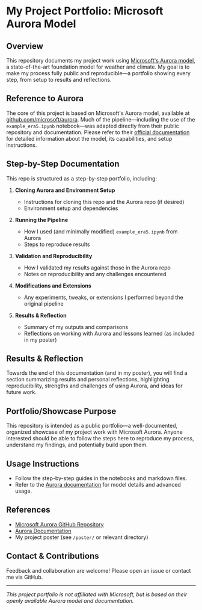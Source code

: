 # My Project Portfolio: Microsoft Aurora Model

## Overview

This repository documents my project work using [Microsoft's Aurora model](https://github.com/microsoft/aurora), a state-of-the-art foundation model for weather and climate. My goal is to make my process fully public and reproducible—a portfolio showing every step, from setup to results and reflections.

## Reference to Aurora

The core of this project is based on Microsoft's Aurora model, available at [github.com/microsoft/aurora](https://github.com/microsoft/aurora). Much of the pipeline—including the use of the `example_era5.ipynb` notebook—was adapted directly from their public repository and documentation. Please refer to their [official documentation](https://github.com/microsoft/aurora#documentation) for detailed information about the model, its capabilities, and setup instructions.

## Step-by-Step Documentation

This repo is structured as a step-by-step portfolio, including:

1. **Cloning Aurora and Environment Setup**  
   - Instructions for cloning this repo and the Aurora repo (if desired)  
   - Environment setup and dependencies

2. **Running the Pipeline**  
   - How I used (and minimally modified) `example_era5.ipynb` from Aurora  
   - Steps to reproduce results

3. **Validation and Reproducibility**  
   - How I validated my results against those in the Aurora repo  
   - Notes on reproducibility and any challenges encountered

4. **Modifications and Extensions**  
   - Any experiments, tweaks, or extensions I performed beyond the original pipeline

5. **Results & Reflection**  
   - Summary of my outputs and comparisons  
   - Reflections on working with Aurora and lessons learned (as included in my poster)

## Results & Reflection

Towards the end of this documentation (and in my poster), you will find a section summarizing results and personal reflections, highlighting reproducibility, strengths and challenges of using Aurora, and ideas for future work.

## Portfolio/Showcase Purpose

This repository is intended as a public portfolio—a well-documented, organized showcase of my project work with Microsoft Aurora. Anyone interested should be able to follow the steps here to reproduce my process, understand my findings, and potentially build upon them.

## Usage Instructions

- Follow the step-by-step guides in the notebooks and markdown files.
- Refer to the [Aurora documentation](https://github.com/microsoft/aurora#documentation) for model details and advanced usage.

## References

- [Microsoft Aurora GitHub Repository](https://github.com/microsoft/aurora)
- [Aurora Documentation](https://github.com/microsoft/aurora#documentation)
- My project poster (see `/poster/` or relevant directory)

## Contact & Contributions

Feedback and collaboration are welcome! Please open an issue or contact me via GitHub.

---

*This project portfolio is not affiliated with Microsoft, but is based on their openly available Aurora model and documentation.*